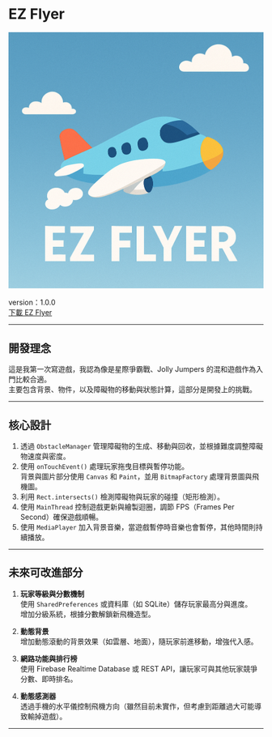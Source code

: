 # EZ Flyer

![封面圖片](logo.png)

version：1.0.0  
[下載 EZ Flyer](./EZ_Flyer.apk)

---

## 開發理念
這是我第一次寫遊戲，我認為像是星際爭霸戰、Jolly Jumpers 的混和遊戲作為入門比較合適。  
主要包含背景、物件，以及障礙物的移動與狀態計算，這部分是開發上的挑戰。  

---

## 核心設計

1. 透過 `ObstacleManager` 管理障礙物的生成、移動與回收，並根據難度調整障礙物速度與密度。
2. 使用 `onTouchEvent()` 處理玩家拖曳目標與暫停功能。  
   背景與圖片部分使用 `Canvas` 和 `Paint`，並用 `BitmapFactory` 處理背景圖與飛機圖。
3. 利用 `Rect.intersects()` 檢測障礙物與玩家的碰撞（矩形檢測）。
4. 使用 `MainThread` 控制遊戲更新與繪製迴圈，調節 FPS（Frames Per Second）確保遊戲順暢。
5. 使用 `MediaPlayer` 加入背景音樂，當遊戲暫停時音樂也會暫停，其他時間則持續播放。

---

## 未來可改進部分

1. **玩家等級與分數機制**  
   使用 `SharedPreferences` 或資料庫（如 SQLite）儲存玩家最高分與進度。  
   增加分級系統，根據分數解鎖新飛機造型。
   
2. **動態背景**  
   增加動態滾動的背景效果（如雲層、地面），隨玩家前進移動，增強代入感。
   
3. **網路功能與排行榜**  
   使用 Firebase Realtime Database 或 REST API，讓玩家可與其他玩家競爭分數、即時排名。
   
4. **動態感測器**  
   透過手機的水平儀控制飛機方向（雖然目前未實作，但考慮到距離過大可能導致輸掉遊戲）。

---
